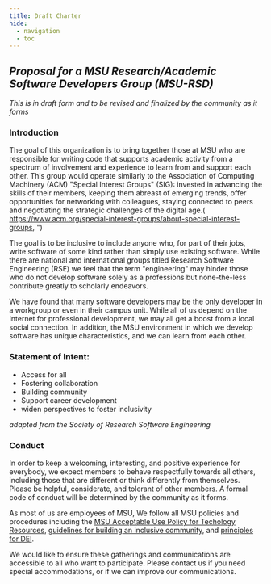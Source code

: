 ```yaml
---
title: Draft Charter
hide:
  - navigation
  - toc
---
```



## *Proposal for a MSU Research/Academic Software Developers Group (MSU-RSD)*

*This is in draft form and to be revised and finalized by the community as it forms*


### Introduction

The goal of this organization is to bring together those at MSU who are responsible for writing code that supports academic activity from a spectrum of involvement and experience to learn from and support each other.  This group would operate similarly to the Association of Computing Machinery (ACM) "Special Interest Groups" (SIG):  invested in advancing the skills of their members, keeping them abreast of emerging trends, offer opportunities for networking with colleagues, staying connected to peers and negotiating the strategic challenges of the digital age.( https://www.acm.org/special-interest-groups/about-special-interest-groups, ")   

The goal is to be inclusive to include anyone who, for part of their jobs, write software of some kind rather than simply use existing software. While there are national and international groups titled Research Software Engineering (RSE) we feel that the term "engineering" may hinder those who do not develop software solely as a professions but none-the-less contribute greatly to scholarly endeavors.  

We have found that many software developers may be the only developer in a workgroup or even in their campus unit.   While all of us depend on the Internet for professional development, we may all get a boost from a local social connection.  In addition, the MSU environment in which we develop software has unique characteristics, and we can learn from each other. 


### Statement of Intent:

- Access for all
- Fostering collaboration
- Building community
- Support career development
- widen perspectives to foster inclusivity

*adapted from the Society of Research Software Engineering*


### Conduct 

In order to keep a welcoming, interesting, and positive experience for everybody, we expect members to behave respectfully towards all others, including those that are different or think differently from themselves.  Please be helpful, considerate, and tolerant of other members.   A formal code of conduct will be determined by the community as it forms.   

As most of us are employees of MSU, We follow all MSU policies and procedures including the [MSU Acceptable Use Policy for Techology Resources](https://tech.msu.edu/about/guidelines-policies/aup/),  [guidelines for building an inclusive community](https://inclusion.msu.edu/about/building-inclusive-communities.html), and [principles for DEI](https://president.msu.edu/initiatives/dei-plan/dei-working-definitions.html). 

We would like to ensure these gatherings and communications are accessible to all who want to participate.  Please contact us if you need special accommodations, or if we can improve our communications. 




